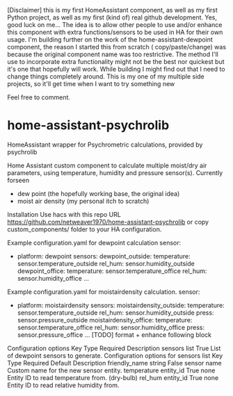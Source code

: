 [Disclaimer] this is my first HomeAssistant component, as well as my first Python project, as well as my first (kind of) real github development. Yes, good luck on me...
The idea is to allow other people to use and/or enhance this component with extra functions/sensors to be used in HA for their own usage. 
I'm building further on the work of the home-assistant-dewpoint component, the reason I started this from scratch ( copy/paste/change) was because the original component name was too restrictive.
The method I'll use to incorporate extra functionality might not be the best nor quickest but it's one that hopefully will work.
While building I might find out that I need to change things completely around.
This is my one of my multiple side projects, so it'll get time when I want to try something new
  
Feel free to comment.

# home-assistant-psychrolib
HomeAssistant wrapper for Psychrometric calculations, provided by psychrolib

Home Assistant custom component to calculate multiple moist/dry air parameters, using temperature, humidity and pressure sensor(s).
Currently forseen
- dew point (the hopefully working base, the original idea)
- moist air density (my personal itch to scratch)

Installation
Use hacs with this repo URL https://github.com/netweaver1970/home-assistant-psychrolib or copy custom_components/ folder to your HA configuration.

Example configuration.yaml for dewpoint calculation
sensor:
  - platform: dewpoint
    sensors:
      dewpoint_outside:
        temperature: sensor.temperature_outside
        rel_hum: sensor.humidity_outside
      dewpoint_office:
        temperature: sensor.temperature_office
        rel_hum: sensor.humidity_office
      ...


Example configuration.yaml for moistairdensity calculation.
sensor:
  - platform: moistairdensity
    sensors:
      moistairdensity_outside:
        temperature: sensor.temperature_outside
        rel_hum: sensor.humidity_outside
        press: sensor.pressure_outside
      moistairdensity_office:
        temperature: sensor.temperature_office
        rel_hum: sensor.humidity_office
        press: sensor.pressure_office
      ...
[TODO] format + enhance following block

Configuration options
Key	Type	Required	Description
sensors	list	True	List of dewpoint sensors to generate.
Configuration options for sensors list
Key	Type	Required	Default	Description
friendly_name	string	False	sensor name	Custom name for the new sensor entity.
temperature	entity_id	True	none	Entity ID to read temperature from. (dry-bulb)
rel_hum	entity_id	True	none	Entity ID to read relative humidity from.
